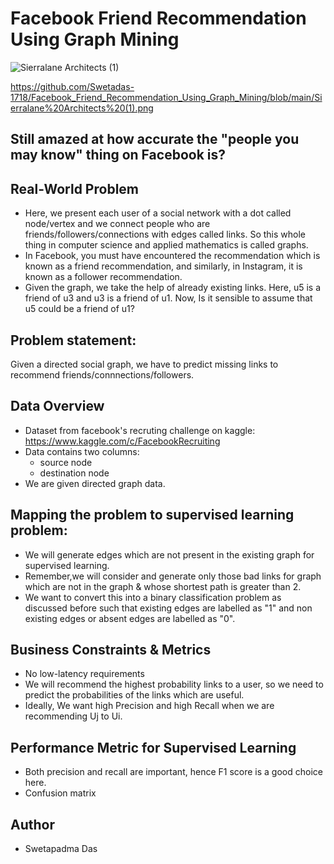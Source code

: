 # Facebook Friend Recommendation Using Graph Mining

![Sierralane Architects (1)](https://user-images.githubusercontent.com/71088477/125852290-3881d50b-763d-4be1-acef-4026c0b4158d.png)

https://github.com/Swetadas-1718/Facebook_Friend_Recommendation_Using_Graph_Mining/blob/main/Sierralane%20Architects%20(1).png

## Still amazed at how accurate the "people you may know" thing on Facebook is?

## Real-World Problem
- Here, we present each user of a social network with a dot called node/vertex and we connect people who are friends/followers/connections with edges called links. So this whole thing in computer science and applied mathematics is called graphs.
- In Facebook, you must have encountered the recommendation which is known as a friend recommendation, and similarly, in Instagram, it is known as a follower recommendation.
- Given the graph, we take the help of already existing links. Here, u5 is a friend of u3 and u3 is a friend of u1. Now, Is it sensible to assume that u5 could be a friend of u1?

## Problem statement:
Given a directed social graph, we have to predict missing links to recommend friends/connnections/followers.

## Data Overview
- Dataset from facebook's recruting challenge on kaggle: https://www.kaggle.com/c/FacebookRecruiting
- Data contains two columns:
  - source node
  - destination node
- We are given directed graph data.

## Mapping the problem to supervised learning problem:
- We will generate edges which are not present in the existing graph for supervised learning.
- Remember,we will consider and generate only those bad links for graph which are not in the graph & whose shortest path is greater than 2.
- We want to convert this into a binary classification problem as discussed before such that existing edges are labelled as "1" and non existing edges or absent edges are labelled as "0".

## Business Constraints & Metrics
- No low-latency requirements
- We will recommend the highest probability links to a user, so we need to predict the probabilities of the links which are useful.
- Ideally, We want high Precision and high Recall when we are recommending Uj to Ui.

## Performance Metric for Supervised Learning
- Both precision and recall are important, hence F1 score is a good choice here.
- Confusion matrix

## Author
- Swetapadma Das
